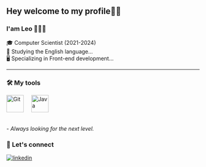 ## Hey welcome to my profile👋🏻

### I'am Leo 👨🏻‍💻

🎓 Computer Scientist (2021-2024) <br/>
💬 Studying the English language... <br/>
🖥️ Specializing in Front-end development... <br/>

<hr>

### 🛠️ My tools
  
  <div align="left">
    <img src="https://skillicons.dev/icons?i=git" height="45" alt="Git"  />
    <img width="12" />
    <img src="https://skillicons.dev/icons?i=java" height="45" alt="Java"  />
    <img width="12" />
  </div>
  
  <br/>
  
*- Always looking for the next level.*
  
  ### 📧 Let's connect

  <div>
    <a href="https://linkedin.com/in/leodoprado" target="_blank">
      <img align="center" src="https://img.shields.io/badge/-leodoprado-05122A?style=flat&logo=linkedin&logoColor=white" alt="linkedin"/>
    </a>
  <div/>

